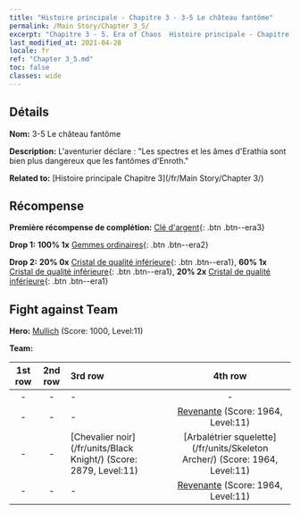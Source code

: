 ```yaml
---
title: "Histoire principale - Chapitre 3 - 3-5 Le château fantôme"
permalink: /Main Story/Chapter 3_5/
excerpt: "Chapitre 3 - 5. Era of Chaos  Histoire principale - Chapitre 3_5. 3-5 Le château fantôme"
last_modified_at: 2021-04-28
locale: fr
ref: "Chapter 3_5.md"
toc: false
classes: wide
---
```


## Détails

 **Nom:** 3-5 Le château fantôme

 **Description:** L'aventurier déclare : \"Les spectres et les âmes d'Erathia sont bien plus dangereux que les fantômes d'Enroth.\"

 **Related to:** [Histoire principale Chapitre 3](/fr/Main Story/Chapter 3/)

## Récompense

 **Première récompense de complétion:** [Clé d'argent](/ItemsFR/con_693/){: .btn .btn--era3}

 **Drop 1:** **100% 1x** [Gemmes ordinaires](/ItemsFR/mat_10/){: .btn .btn--era2}

 **Drop 2:** **20% 0x** [Cristal de qualité inférieure](/ItemsFR/mat_5/){: .btn .btn--era1}, **60% 1x** [Cristal de qualité inférieure](/ItemsFR/mat_5/){: .btn .btn--era1}, **20% 2x** [Cristal de qualité inférieure](/ItemsFR/mat_5/){: .btn .btn--era1}


## Fight against Team
 **Hero:** [Mullich](/fr/heroes/Mullich/) (Score: 1000, Level:11)

 **Team:**


  | 1st row | 2nd row | 3rd row | 4th row |
  |:----:|:----:|:----|:----:|
  | - | - | - | - |
  | - | - | - | [Revenante](/fr/units/Wight/) (Score: 1964, Level:11)  |
  | - | - | [Chevalier noir](/fr/units/Black Knight/) (Score: 2879, Level:11)  | [Arbalétrier squelette](/fr/units/Skeleton Archer/) (Score: 1964, Level:11)  |
  | - | - | - | [Revenante](/fr/units/Wight/) (Score: 1964, Level:11)  |


